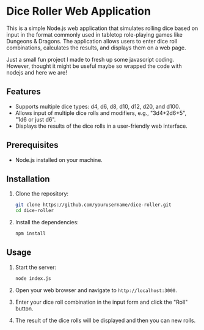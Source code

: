 # Dice Roller Web Application

This is a simple Node.js web application that simulates rolling dice based on input in the format commonly used in tabletop role-playing games like Dungeons & Dragons. The application allows users to enter dice roll combinations, calculates the results, and displays them on a web page.

Just a small fun project I made to fresh up some javascript coding. However, thought it might be useful maybe so wrapped the code with nodejs and here we are!

## Features

- Supports multiple dice types: d4, d6, d8, d10, d12, d20, and d100.
- Allows input of multiple dice rolls and modifiers, e.g., "3d4+2d6+5", "1d6 or just d6".
- Displays the results of the dice rolls in a user-friendly web interface.

## Prerequisites

- Node.js installed on your machine.

## Installation

1. Clone the repository:

    ```sh
    git clone https://github.com/yourusername/dice-roller.git
    cd dice-roller
    ```

2. Install the dependencies:

    ```sh
    npm install
    ```

## Usage

1. Start the server:

    ```sh
    node index.js
    ```

2. Open your web browser and navigate to `http://localhost:3000`.

3. Enter your dice roll combination in the input form and click the "Roll" button.

4. The result of the dice rolls will be displayed and then you can new rolls.
